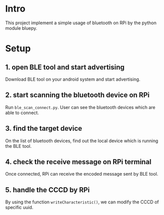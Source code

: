 # Intro
This project implement a simple usage of bluetooth on RPi by the python module bluepy.

# Setup
## 1. open BLE tool and start advertising
Download BLE tool on your android system and start advertising. 

## 2. start scanning the bluetooth device on RPi
Run `ble_scan_connect.py`. User can see the bluetooth devices which are able to connect.

## 3. find the target device
On the list of bluetooth devices, find out the local device which is running the BLE tool.

## 4. check the receive message on RPi terminal
Once connected, RPi can receive the encoded message sent by BLE tool.

## 5. handle the CCCD by RPi
By using the function `writeCharacteristic()`, we can modify the CCCD of specific uuid.

